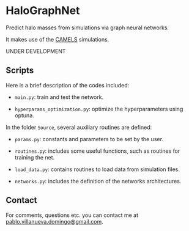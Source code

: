 # HaloGraphNet

Predict halo masses from simulations via graph neural networks.

It makes use of the [CAMELS](https://camels.readthedocs.io/en/latest/index.html) simulations.

UNDER DEVELOPMENT

## Scripts

Here is a brief description of the codes included:

- `main.py`: train and test the network.

- `hyperparams_optimization.py`: optimize the hyperparameters using optuna.

In the folder `Source`, several auxiliary routines are defined:

* `params.py`: constants and parameters to be set by the user.

* `routines.py`: includes some useful functions, such as routines for training the net.

* `load_data.py`: contains routines to load data from simulation files.

* `networks.py`: includes the definition of the networks architectures.


## Contact

For comments, questions etc. you can contact me at <pablo.villanueva.domingo@gmail.com>.
